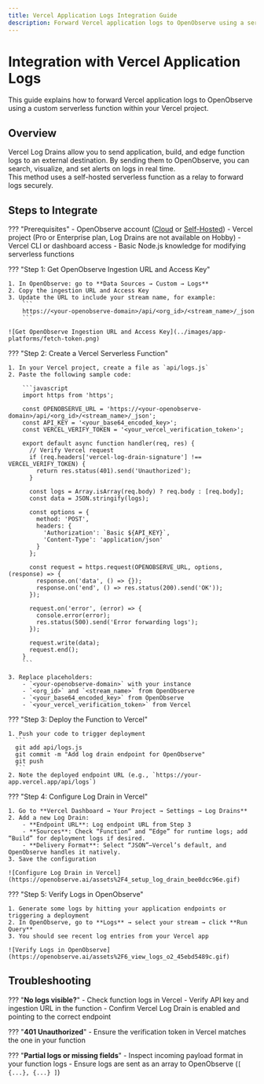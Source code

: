 ```yaml
---
title: Vercel Application Logs Integration Guide
description: Forward Vercel application logs to OpenObserve using a serverless function for centralized storage, search, and monitoring.
---
```


# Integration with Vercel Application Logs

This guide explains how to forward Vercel application logs to OpenObserve using a custom serverless function within your Vercel project.

## Overview

Vercel Log Drains allow you to send application, build, and edge function logs to an external destination. By sending them to OpenObserve, you can search, visualize, and set alerts on logs in real time.  
This method uses a self-hosted serverless function as a relay to forward logs securely.

## Steps to Integrate

??? "Prerequisites"
    - OpenObserve account ([Cloud](https://cloud.openobserve.ai/web/) or [Self-Hosted](../../../quickstart/#self-hosted-installation))
    - Vercel project (Pro or Enterprise plan, Log Drains are not available on Hobby)
    - Vercel CLI or dashboard access
    - Basic Node.js knowledge for modifying serverless functions

??? "Step 1: Get OpenObserve Ingestion URL and Access Key"

    1. In OpenObserve: go to **Data Sources → Custom → Logs**
    2. Copy the ingestion URL and Access Key
    3. Update the URL to include your stream name, for example:
        ```
        https://<your-openobserve-domain>/api/<org_id>/<stream_name>/_json
        ```

    ![Get OpenObserve Ingestion URL and Access Key](../images/app-platforms/fetch-token.png)

??? "Step 2: Create a Vercel Serverless Function"

    1. In your Vercel project, create a file as `api/logs.js`
    2. Paste the following sample code:

        ```javascript
        import https from 'https';

        const OPENOBSERVE_URL = 'https://<your-openobserve-domain>/api/<org_id>/<stream_name>/_json';
        const API_KEY = '<your_base64_encoded_key>';
        const VERCEL_VERIFY_TOKEN = '<your_vercel_verification_token>';

        export default async function handler(req, res) {
          // Verify Vercel request
          if (req.headers['vercel-log-drain-signature'] !== VERCEL_VERIFY_TOKEN) {
            return res.status(401).send('Unauthorized');
          }

          const logs = Array.isArray(req.body) ? req.body : [req.body];
          const data = JSON.stringify(logs);

          const options = {
            method: 'POST',
            headers: {
              'Authorization': `Basic ${API_KEY}`,
              'Content-Type': 'application/json'
            }
          };

          const request = https.request(OPENOBSERVE_URL, options, (response) => {
            response.on('data', () => {});
            response.on('end', () => res.status(200).send('OK'));
          });

          request.on('error', (error) => {
            console.error(error);
            res.status(500).send('Error forwarding logs');
          });

          request.write(data);
          request.end();
        }
        ```

    3. Replace placeholders:
        - `<your-openobserve-domain>` with your instance
        - `<org_id>` and `<stream_name>` from OpenObserve
        - `<your_base64_encoded_key>` from OpenObserve
        - `<your_vercel_verification_token>` from Vercel

??? "Step 3: Deploy the Function to Vercel"

    1. Push your code to trigger deployment
      ```
      git add api/logs.js
      git commit -m "Add log drain endpoint for OpenObserve"
      git push
      ```
    2. Note the deployed endpoint URL (e.g., `https://your-app.vercel.app/api/logs`)

??? "Step 4: Configure Log Drain in Vercel"

    1. Go to **Vercel Dashboard → Your Project → Settings → Log Drains**
    2. Add a new Log Drain:
        - **Endpoint URL**: Log endpoint URL from Step 3
        - **Sources**: Check “Function” and “Edge” for runtime logs; add “Build” for deployment logs if desired.
        - **Delivery Format**: Select “JSON”—Vercel’s default, and OpenObserve handles it natively.
    3. Save the configuration

    ![Configure Log Drain in Vercel](https://openobserve.ai/assets%2F4_setup_log_drain_bee0dcc96e.gif)

??? "Step 5: Verify Logs in OpenObserve"

    1. Generate some logs by hitting your application endpoints or triggering a deployment
    2. In OpenObserve, go to **Logs** → select your stream → click **Run Query**
    3. You should see recent log entries from your Vercel app

    ![Verify Logs in OpenObserve](https://openobserve.ai/assets%2F6_view_logs_o2_45ebd5489c.gif)

## Troubleshooting

??? "**No logs visible?**"
    - Check function logs in Vercel
    - Verify API key and ingestion URL in the function
    - Confirm Vercel Log Drain is enabled and pointing to the correct endpoint

??? "**401 Unauthorized**"
    - Ensure the verification token in Vercel matches the one in your function

??? "**Partial logs or missing fields**"
    - Inspect incoming payload format in your function logs
    - Ensure logs are sent as an array to OpenObserve (`[ {...}, {...} ]`)
